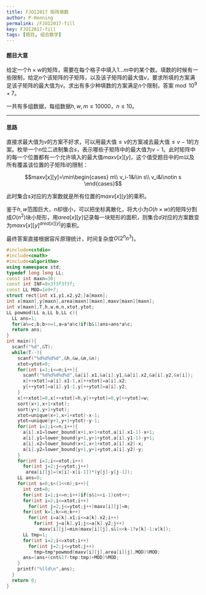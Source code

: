```yaml
---
title: FJOI2017 矩阵填数
author: P-Henning
permalink: /FJOI2017-fill
key: FJOI2017-fill
tags: [题目, 组合数学]
---
```


#### 题目大意

给定一个$h\times w$的矩阵，需要在每个格子中填入$1\dots m$中的某个数。填数的时候有一些限制，给定$n$个该矩阵的子矩阵，以及该子矩阵的最大值$v$，要求所填的方案满足该子矩阵的最大值为$v$。求出有多少种填数的方案满足$n$个限制，答案$\bmod 10^9+7$。

一共有多组数据，每组数据$h,w,m\leqslant 10000$，$n\leqslant 10$。

<!--more-->

---

#### 思路

直接求最大值为$v$的方案不好求，可以用最大值$\leqslant v$的方案减去最大值$\leqslant v-1$的方案。枚举一个$n$位二进制集合$s$，表示哪些子矩阵中的最大值为$v-1$。此时矩阵中的每一个位置都有一个允许填入的最大值$maxv[x][y]$，这个值受题目中的$m$以及所有覆盖该位置的子矩阵$i$的限制：

$$maxv[x][y]=\min\begin{cases}
m\\
v_i-1&i\in s\\
v_i&i\notin s
\end{cases}$$

此时集合$s$对应的方案数就是所有位置的$maxv[x][y]$的乘积。

鉴于$h,w$范围巨大，$n$却很小，可以把坐标离散化，将大小为$O(h\times w)$的矩阵分割成$O(n^2)$块小矩形，用$area[x][y]$记录每一块矩形的面积，则集合$d$对应的方案数变为$maxv[x][y]^{area[x][y]}$的乘积。

最终答案直接根据容斥原理统计，时间复杂度$O\left(2^nn^3\right)$。

```cpp
#include<cstdio>
#include<cmath>
#include<algorithm>
using namespace std;
typedef long long LL;
const int maxn=30;
const int INF=0x3f3f3f3f;
const LL MOD=1e9+7;
struct rect{int x1,y1,x2,y2;}a[maxn];
int x[maxn],y[maxn],area[maxn][maxn],maxv[maxn][maxn];
int v[maxn],T,h,w,m,n,xtot,ytot;
LL powmod(LL a,LL b,LL c){
  LL ans=1;
  for(a%=c;b;b>>=1,a=a*a%c)if(b&1)ans=ans*a%c;
  return ans;
}
int main(){
  scanf("%d",&T);
  while(T--){
    scanf("%d%d%d%d",&h,&w,&m,&n);
    xtot=ytot=0;
    for(int i=1;i<=n;i++){
      scanf("%d%d%d%d%d",&a[i].x1,&a[i].y1,&a[i].x2,&a[i].y2,&v[i]);
      x[++xtot]=a[i].x1-1,x[++xtot]=a[i].x2;
      y[++ytot]=a[i].y1-1,y[++ytot]=a[i].y2;
    }
    x[++xtot]=0,x[++xtot]=h,y[++ytot]=0,y[++ytot]=w;
    sort(x+1,x+1+xtot);
    sort(y+1,y+1+ytot);
    xtot=unique(x+1,x+1+xtot)-x-1;
    ytot=unique(y+1,y+1+ytot)-y-1;
    for(int i=1;i<=n;i++){
      a[i].x1=lower_bound(x+1,x+1+xtot,a[i].x1-1)-x+1;
      a[i].y1=lower_bound(y+1,y+1+ytot,a[i].y1-1)-y+1;
      a[i].x2=lower_bound(x+1,x+1+xtot,a[i].x2)-x;
      a[i].y2=lower_bound(y+1,y+1+ytot,a[i].y2)-y;
    }
    for(int i=2;i<=xtot;i++)
      for(int j=2;j<=ytot;j++)
       area[i][j]=(x[i]-x[i-1])*(y[j]-y[j-1]);
    LL ans=0;
    for(int s=0;s<(1<<n);s++){
      int cnt=0;
      for(int i=1;i<=n;i++)if(s&1<<i-1)cnt++;
      for(int i=2;i<=xtot;i++)
        for(int j=2;j<=ytot;j++)maxv[i][j]=m;
      for(int k=1;k<=n;k++)
        for(int i=a[k].x1;i<=a[k].x2;i++)
          for(int j=a[k].y1;j<=a[k].y2;j++)
            maxv[i][j]=min(maxv[i][j],s&1<<k-1?v[k]-1:v[k]);
      LL tmp=1;
      for(int i=2;i<=xtot;i++)
        for(int j=2;j<=ytot;j++)
          tmp=tmp*powmod(maxv[i][j],area[i][j],MOD)%MOD;
      ans=(ans+(cnt&1?-tmp:tmp)+MOD)%MOD;
    }
    printf("%lld\n",ans);
  }
  return 0;
}
```
